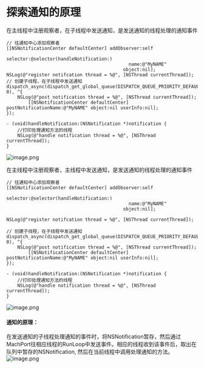 # 探索通知的原理

在主线程中注册观察者，在子线程中发送通知，是发送通知的线程处理的通知事件

```
// 往通知中心添加观察者
[[NSNotificationCenter defaultCenter] addObserver:self
                                         selector:@selector(handleNotification:)
                                             name:@"MyNAME"
                                           object:nil];
NSLog(@"register notifcation thread = %@", [NSThread currentThread]);
// 创建子线程，在子线程中发送通知
dispatch_async(dispatch_get_global_queue(DISPATCH_QUEUE_PRIORITY_DEFAULT, 0), ^{
	NSLog(@"post notification thread = %@", [NSThread currentThread]);
        [[NSNotificationCenter defaultCenter] postNotificationName:@"MyNAME" object:nil userInfo:nil];
});

- (void)handleNotification:(NSNotification *)notification {
    //打印处理通知方法的线程
    NSLog(@"handle notification thread = %@", [NSThread currentThread]);
}

```
![image.png](http://upload-images.jianshu.io/upload_images/588630-dbdda123792ccf4d.png?imageMogr2/auto-orient/strip%7CimageView2/2/w/1240)


在主线程中注册观察者，主线程中发送通知，是发送通知的线程处理的通知事件

```
// 往通知中心添加观察者
[[NSNotificationCenter defaultCenter] addObserver:self
                                         selector:@selector(handleNotification:)
                                             name:@"MyNAME"
                                           object:nil];
    
NSLog(@"register notifcation thread = %@", [NSThread currentThread]);
    
// 创建子线程，在子线程中发送通知
dispatch_async(dispatch_get_global_queue(DISPATCH_QUEUE_PRIORITY_DEFAULT, 0), ^{
	NSLog(@"post notification thread = %@", [NSThread currentThread]);
        [[NSNotificationCenter defaultCenter] postNotificationName:@"MyNAME" object:nil userInfo:nil];
});
    
- (void)handleNotification:(NSNotification *)notification {
    //打印处理通知方法的线程
    NSLog(@"handle notification thread = %@", [NSThread currentThread]);
}
```
![image.png](http://upload-images.jianshu.io/upload_images/588630-dee057a3614a9d88.png?imageMogr2/auto-orient/strip%7CimageView2/2/w/1240)

#### 通知的原理：

在发送通知的子线程处理通知的事件时，将NSNotification暂存，然后通过MachPort往相应线程的RunLoop中发送事件。相应的线程收到该事件后，取出在队列中暂存的NSNotification, 然后在当前线程中调用处理通知的方法。
![image.png](http://upload-images.jianshu.io/upload_images/588630-7ddc2c7fab912f4d.png?imageMogr2/auto-orient/strip%7CimageView2/2/w/1240)
